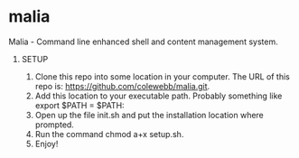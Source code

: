 # malia
Malia - Command line enhanced shell and content management system.

 1. SETUP
 
    1. Clone this repo into some location in your computer. The URL of this repo is: https://github.com/colewebb/malia.git.
    2. Add this location to your executable path. Probably something like export $PATH = $PATH:<whatever location you stuffed this thing in.>
    3. Open up the file init.sh and put the installation location where prompted.
    4. Run the command chmod a+x setup.sh.
    5. Enjoy!

